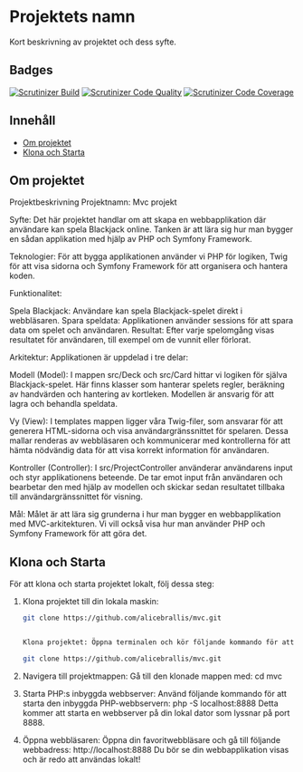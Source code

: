 # Projektets namn

Kort beskrivning av projektet och dess syfte.

## Badges

[![Scrutinizer Build](https://img.shields.io/scrutinizer/build/g/alicebrallis/mvc.svg)](https://scrutinizer-ci.com/g/alicebrallis/mvc/build-status/master)
[![Scrutinizer Code Quality](https://img.shields.io/scrutinizer/quality/g/alicebrallis/mvc.svg)](https://scrutinizer-ci.com/g/alicebrallis/mvc/?branch=master)
[![Scrutinizer Code Coverage](https://img.shields.io/scrutinizer/coverage/g/alicebrallis/mvc.svg)](https://scrutinizer-ci.com/g/alicebrallis/mvc/?branch=master)


## Innehåll

- [Om projektet](#om-projektet)
- [Klona och Starta](#klona-och-starta)

## Om projektet

Projektbeskrivning
Projektnamn: Mvc projekt

Syfte: Det här projektet handlar om att skapa en webbapplikation där användare kan spela Blackjack online. Tanken är att lära sig hur man bygger en sådan applikation med hjälp av PHP och Symfony Framework.

Teknologier: För att bygga applikationen använder vi PHP för logiken, Twig för att visa sidorna och Symfony Framework för att organisera och hantera koden.

Funktionalitet:

Spela Blackjack: Användare kan spela Blackjack-spelet direkt i webbläsaren.
Spara speldata: Applikationen använder sessions för att spara data om spelet och användaren.
Resultat: Efter varje spelomgång visas resultatet för användaren, till exempel om de vunnit eller förlorat.

Arkitektur:
Applikationen är uppdelad i tre delar:

Modell (Model): I mappen src/Deck och src/Card hittar vi logiken för själva Blackjack-spelet. Här finns klasser som hanterar spelets regler, beräkning av handvärden och hantering av kortleken. Modellen är ansvarig för att lagra och behandla speldata.

Vy (View): I templates mappen ligger våra Twig-filer, som ansvarar för att generera HTML-sidorna och visa användargränssnittet för spelaren. Dessa mallar renderas av webbläsaren och kommunicerar med kontrollerna för att hämta nödvändig data för att visa korrekt information för användaren.

Kontroller (Controller): I src/ProjectController använderar användarens input och styr applikationens beteende. De tar emot input från användaren och bearbetar den med hjälp av modellen och skickar sedan resultatet tillbaka till användargränssnittet för visning.

Mål:
Målet är att lära sig grunderna i hur man bygger en webbapplikation med MVC-arkitekturen. Vi vill också visa hur man använder PHP och Symfony Framework för att göra det.



## Klona och Starta

För att klona och starta projektet lokalt, följ dessa steg:

1. Klona projektet till din lokala maskin:

   ```bash
   git clone https://github.com/alicebrallis/mvc.git


   Klona projektet: Öppna terminalen och kör följande kommando för att klona projektet till din lokala maskin:
   
   git clone https://github.com/alicebrallis/mvc.git
2. Navigera till projektmappen: Gå till den klonade mappen med:
    cd mvc
    
3. Starta PHP:s inbyggda webbserver: Använd följande kommando för att starta den inbyggda PHP-webbservern: 
    php -S localhost:8888
    Detta kommer att starta en webbserver på din lokal dator som lyssnar på port 8888.
4. Öppna webbläsaren: Öppna din favoritwebbläsare och gå till följande webbadress:
    http://localhost:8888
    Du bör se din webbapplikation visas och är redo att användas lokalt!
